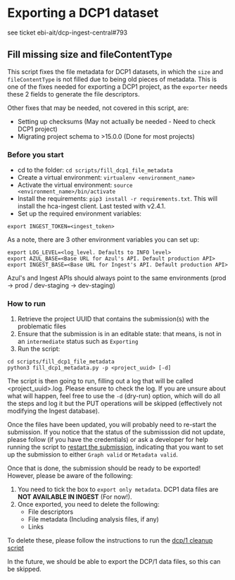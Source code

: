# Exporting a DCP1 dataset
see ticket ebi-ait/dcp-ingest-central#793
## Fill missing size and fileContentType

This script fixes the file metadata for DCP1 datasets, in which the `size` and `fileContentType` is not filled due to
being old pieces of metadata. This is one of the fixes needed for exporting a DCP1 project, as the `exporter` needs
these 2 fields to generate the file descriptors.

Other fixes that may be needed, not covered in this script, are:
- Setting up checksums (May not actually be needed - Need to check DCP1 project)
- Migrating project schema to >15.0.0 (Done for most projects)

### Before you start

- cd to the folder: `cd scripts/fill_dcp1_file_metadata`
- Create a virtual environment: `virtualenv <environment_name>`
- Activate the virtual environment: `source <environment_name>/bin/activate`
- Install the requirements: `pip3 install -r requirements.txt`. This will install the hca-ingest client. Last tested with v2.4.1.
- Set up the required environment variables:
```
export INGEST_TOKEN=<ingest_token>
```
As a note, there are 3 other environment variables you can set up:
```
export LOG_LEVEL=<log_level. Defaults to INFO level>
export AZUL_BASE=<Base URL for Azul's API. Default production API>
export INGEST_BASE=<Base URL for Ingest's API. Default production API>
```
Azul's and Ingest APIs should always point to the same environments (prod &rarr; prod / dev-staging &rarr; dev-staging)

### How to run

1. Retrieve the project UUID that contains the submission(s) with the problematic files
2. Ensure that the submission is in an editable state: that means, is not in an `intermediate` status such as `Exporting`
3. Run the script:
```
cd scripts/fill_dcp1_file_metadata
python3 fill_dcp1_metadata.py -p <project_uuid> [-d]
```

The script is then going to run, filling out a log that will be called <project_uuid>.log. Please ensure to check the log.
If you are unsure about what will happen, feel free to use the `-d` (dry-run) option, which will do all the steps and log
it but the PUT operations will be skipped (effectively not modifying the Ingest database).

Once the files have been updated, you will probably need to re-start the submission. If you notice that the status of the submisssion
did not update, please follow (if you have the credentials) or ask a developer for help running the script to [restart the submission](https://github.com/ebi-ait/hca-ebi-dev-team/blob/master/scripts/restart-submission/restart-submission.sh),
indicating that you want to set up the submission to either `Graph valid` or `Metadata valid`.

Once that is done, the submission should be ready to be exported! However, please be aware of the following:
1. You need to tick the box to `export only metadata`. DCP1 data files are **NOT AVAILABLE IN INGEST** (For now!).
2. Once exported, you need to delete the following:
    - File descriptors
    - File metadata (Including analysis files, if any)
    - Links

To delete these, please follow the instructions to run the [dcp/1 cleanup script](https://github.com/ebi-ait/hca-ebi-dev-team/tree/master/scripts/cleanup-dcp1)

In the future, we should be able to export the DCP/1 data files, so this can be skipped.